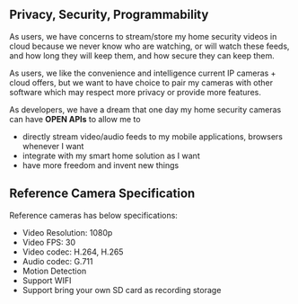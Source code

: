 ## Privacy, Security, Programmability

As users, we have concerns to stream/store my home security videos in cloud because we never know who are watching, or will watch these feeds, and how long they will keep them, and how secure they can keep them.

As users, we like the convenience and intelligence current IP cameras + cloud offers, but we want to have choice to pair my cameras with other software which may respect more privacy or provide more features.

As developers, we have a dream that one day my home security cameras can have **OPEN APIs** to allow me to
- directly stream video/audio feeds to my mobile applications, browsers whenever I want
- integrate with my smart home solution as I want
- have more freedom and invent new things

## Reference Camera Specification

Reference cameras has below specifications:
 - Video Resolution: 1080p
 - Video FPS: 30
 - Video codec: H.264, H.265
 - Audio codec: G.711
 - Motion Detection
 - Support WIFI
 - Support bring your own SD card as recording storage